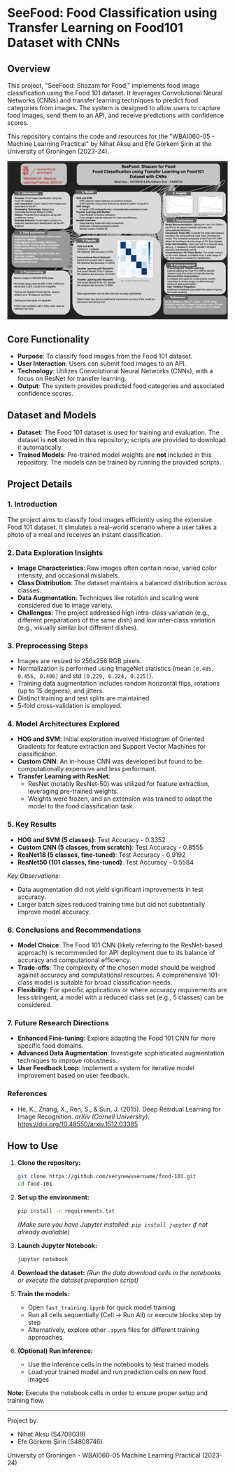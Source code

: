 # SeeFood: Food Classification using Transfer Learning on Food101 Dataset with CNNs

## Overview

This project, "SeeFood: Shazam for Food," implements food image classification using the Food 101 dataset. It leverages Convolutional Neural Networks (CNNs) and transfer learning techniques to predict food categories from images. The system is designed to allow users to capture food images, send them to an API, and receive predictions with confidence scores.

This repository contains the code and resources for the "WBAI060-05 - Machine Learning Practical" by Nihat Aksu and Efe Görkem Şirin at the University of Groningen (2023-24).

![Project Poster](poster.png)

## Core Functionality

*   **Purpose**: To classify food images from the Food 101 dataset.
*   **User Interaction**: Users can submit food images to an API.
*   **Technology**: Utilizes Convolutional Neural Networks (CNNs), with a focus on ResNet for transfer learning.
*   **Output**: The system provides predicted food categories and associated confidence scores.

## Dataset and Models

*   **Dataset**: The Food 101 dataset is used for training and evaluation. The dataset is **not** stored in this repository; scripts are provided to download it automatically.
*   **Trained Models**: Pre-trained model weights are **not** included in this repository. The models can be trained by running the provided scripts.

## Project Details

### 1. Introduction
The project aims to classify food images efficiently using the extensive Food 101 dataset. It simulates a real-world scenario where a user takes a photo of a meal and receives an instant classification.

### 2. Data Exploration Insights
*   **Image Characteristics**: Raw images often contain noise, varied color intensity, and occasional mislabels.
*   **Class Distribution**: The dataset maintains a balanced distribution across classes.
*   **Data Augmentation**: Techniques like rotation and scaling were considered due to image variety.
*   **Challenges**: The project addressed high intra-class variation (e.g., different preparations of the same dish) and low inter-class variation (e.g., visually similar but different dishes).

### 3. Preprocessing Steps
*   Images are resized to 256x256 RGB pixels.
*   Normalization is performed using ImageNet statistics (mean `[0.485, 0.456, 0.406]` and std `[0.229, 0.224, 0.225]`).
*   Training data augmentation includes random horizontal flips, rotations (up to 15 degrees), and jitters.
*   Distinct training and test splits are maintained.
*   5-fold cross-validation is employed.

### 4. Model Architectures Explored
*   **HOG and SVM**: Initial exploration involved Histogram of Oriented Gradients for feature extraction and Support Vector Machines for classification.
*   **Custom CNN**: An in-house CNN was developed but found to be computationally expensive and less performant.
*   **Transfer Learning with ResNet**:
    *   ResNet (notably ResNet-50) was utilized for feature extraction, leveraging pre-trained weights.
    *   Weights were frozen, and an extension was trained to adapt the model to the food classification task.

### 5. Key Results
*   **HOG and SVM (5 classes)**: Test Accuracy - 0.3352
*   **Custom CNN (5 classes, from scratch)**: Test Accuracy - 0.8555
*   **ResNet18 (5 classes, fine-tuned)**: Test Accuracy - 0.9192
*   **ResNet50 (101 classes, fine-tuned)**: Test Accuracy - 0.5584

*Key Observations:*
*   Data augmentation did not yield significant improvements in test accuracy.
*   Larger batch sizes reduced training time but did not substantially improve model accuracy.

### 6. Conclusions and Recommendations
*   **Model Choice**: The Food 101 CNN (likely referring to the ResNet-based approach) is recommended for API deployment due to its balance of accuracy and computational efficiency.
*   **Trade-offs**: The complexity of the chosen model should be weighed against accuracy and computational resources. A comprehensive 101-class model is suitable for broad classification needs.
*   **Flexibility**: For specific applications or where accuracy requirements are less stringent, a model with a reduced class set (e.g., 5 classes) can be considered.

### 7. Future Research Directions
*   **Enhanced Fine-tuning**: Explore adapting the Food 101 CNN for more specific food domains.
*   **Advanced Data Augmentation**: Investigate sophisticated augmentation techniques to improve robustness.
*   **User Feedback Loop**: Implement a system for iterative model improvement based on user feedback.

### References
*   He, K., Zhang, X., Ren, S., & Sun, J. (2015). Deep Residual Learning for Image Recognition. *arXiv (Cornell University)*. https://doi.org/10.48550/arxiv.1512.03385

## How to Use

1.  **Clone the repository:**
    ```bash
    git clone https://github.com/verynewusername/food-101.git
    cd food-101
    ```

2.  **Set up the environment:**
    ```bash
    pip install -r requirements.txt
    ```
    *(Make sure you have Jupyter installed: `pip install jupyter` if not already available)*

3.  **Launch Jupyter Notebook:**
    ```bash
    jupyter notebook
    ```

4.  **Download the dataset:**
    *(Run the data download cells in the notebooks or execute the dataset preparation script)*

5.  **Train the models:**
    - Open `fast_training.ipynb` for quick model training
    - Run all cells sequentially (Cell → Run All) or execute blocks step by step
    - Alternatively, explore other `.ipynb` files for different training approaches

6.  **(Optional) Run inference:**
    - Use the inference cells in the notebooks to test trained models
    - Load your trained model and run prediction cells on new food images

**Note:** Execute the notebook cells in order to ensure proper setup and training flow.

---
Project by:
*   Nihat Aksu (S4709039)
*   Efe Görkem Şirin (S4808746)

University of Groningen - WBAI060-05 Machine Learning Practical (2023-24)